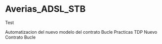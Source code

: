# Averias_ADSL_STB
Test

Automatizacion del nuevo modelo del contrato Bucle
Practicas TDP Nuevo Contrato Bucle
